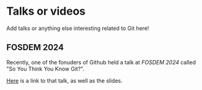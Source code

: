 # Talks or videos
Add talks or anything else interesting related to Git here! 

## FOSDEM 2024

Recently, one of the fonuders of Github held a talk at *FOSDEM 2024* called "So You Think You Know Git?". 

[Here](https://blog.gitbutler.com/git-tips-and-tricks/) is a link to that talk, as well as the slides. 
